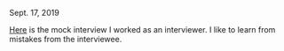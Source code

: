 Sept. 17, 2019<br>

[Here](http://juliachencoding.blogspot.com/2019/09/case-study-126-word-ladder-ii-simple.html) is the mock interview I worked as an interviewer. I like to learn from mistakes from the interviewee. 